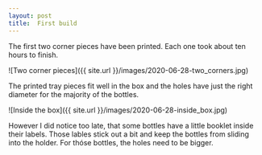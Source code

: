 ```yaml
---
layout: post
title:  First build
---
```


The first two corner pieces have been printed.
Each one took about ten hours to finish.

![Two corner pieces]({{ site.url }}/images/2020-06-28-two_corners.jpg)

The printed tray pieces fit well in the box and the holes have just the
right diameter for the majority of the bottles.

![Inside the box]({{ site.url }}/images/2020-06-28-inside_box.jpg)

However I did notice too late, that some bottles have a little booklet
inside their labels. Those lables stick out a bit and keep the bottles
from sliding into the holder. For thóse bottles, the holes need to be bigger.





